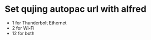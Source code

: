 Set qujing autopac url with alfred
==============================

- 1 for Thunderbolt Ethernet
- 2 for Wi-Fi
- 12 for both
